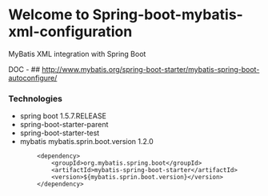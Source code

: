 # Welcome to Spring-boot-mybatis-xml-configuration
MyBatis XML integration with Spring Boot

DOC - ## http://www.mybatis.org/spring-boot-starter/mybatis-spring-boot-autoconfigure/

### Technologies

- spring boot 1.5.7.RELEASE
- spring-boot-starter-parent
- spring-boot-starter-test
- mybatis mybatis.sprin.boot.version 1.2.0

```
		<dependency>
			<groupId>org.mybatis.spring.boot</groupId>
			<artifactId>mybatis-spring-boot-starter</artifactId>
			<version>${mybatis.sprin.boot.version}</version>
		</dependency>

```
